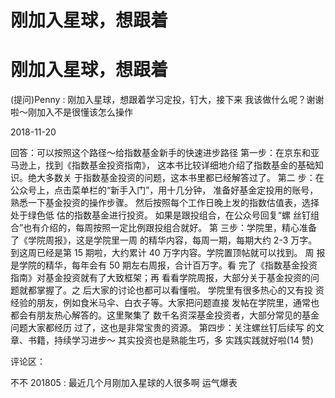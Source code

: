 # 刚加入星球，想跟着

# 刚加入星球，想跟着

(提问)Penny : 刚加入星球，想跟着学习定投，钉大，接下来 我该做什么呢？谢谢啦～刚加入不是很懂该怎么操作

2018-11-20

回答：可以按照这个路径～给指数基金新手的快速进步路径 第一步：在京东和亚马逊上，找到《指数基金投资指南》， 这本书比较详细地介绍了指数基金的基础知识。绝大多数关 于指数基金投资的问题，这本书里都已经解答过了。 第二 步：在公众号上，点击菜单栏的“新手入门”，用十几分钟， 准备好基金定投用的账号，熟悉一下基金投资的操作步骤。 然后按照每个工作日晚上发的指数估值表，选择处于绿色低 估的指数基金进行投资。 如果是跟投组合，在公众号回复“螺 丝钉组合”也有介绍的，每周按照一定比例跟投组合就好。 第 三步：学院里，精心准备了《学院周报》，这是学院里一周 的精华内容，每周一期，每期大约 2-3 万字。到这周已经是第 15 期啦，大约累计 40 万字内容。学院置顶帖就可以找到。 周 报是学院的精华，每年会有 50 期左右周报，合计百万字。看 完了《指数基金投资指南》对基金投资就有了大致框架；再 看看学院周报，大部分关于基金投资的问题就都掌握了。之 后大家的讨论也都可以看懂啦。 学院里有很多热心的又有投 资经验的朋友，例如食米马伞、白衣子等。大家把问题直接 发帖在学院里，通常也都会有朋友热心解答的。这里聚集了 数千名资深基金投资者，大部分常见的基金问题大家都经历 过了，这也是非常宝贵的资源。 第四步：关注螺丝钉后续写 的文章、书籍，持续学习进步～ 其实投资也是熟能生巧，多 实践实践就好啦(14 赞)

评论区：

不不 201805 : 最近几个月刚加入星球的人很多啊 运气爆表